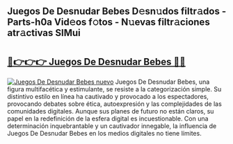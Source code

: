 ## Juegos De Desnudar Bebes D𝚎sn𝚞dos filtr𝚊dos - Parts-h0a Vid𝚎os f𝚘tos - N𝚞evas filtr𝚊ciones atr𝚊ctivas SIMui

# <h2><a href="http://mb1r05o.tromn.icu/?c=Juegos+De+Desnudar+Bebes">🔗👉👉👉 Juegos De Desnudar Bebes 🔗🔗</a></h2>

[![Juegos De Desnudar Bebes nuevo](https://i.imgur.com/pEAQMta.gif)](http://mb1r05o.tromn.icu/?c=Juegos+De+Desnudar+Bebes)
Juegos De Desnudar Bebes, una figura multifacética y estimulante, se resiste a la categorización simple. Su distintivo estilo en línea ha cautivado y provocado a los espectadores, provocando debates sobre ética, autoexpresión y las complejidades de las comunidades digitales. Aunque sus planes de futuro no están claros, su papel en la redefinición de la esfera digital es incuestionable. Con una determinación inquebrantable y un cautivador innegable, la influencia de Juegos De Desnudar Bebes en los medios digitales no tiene límites.
